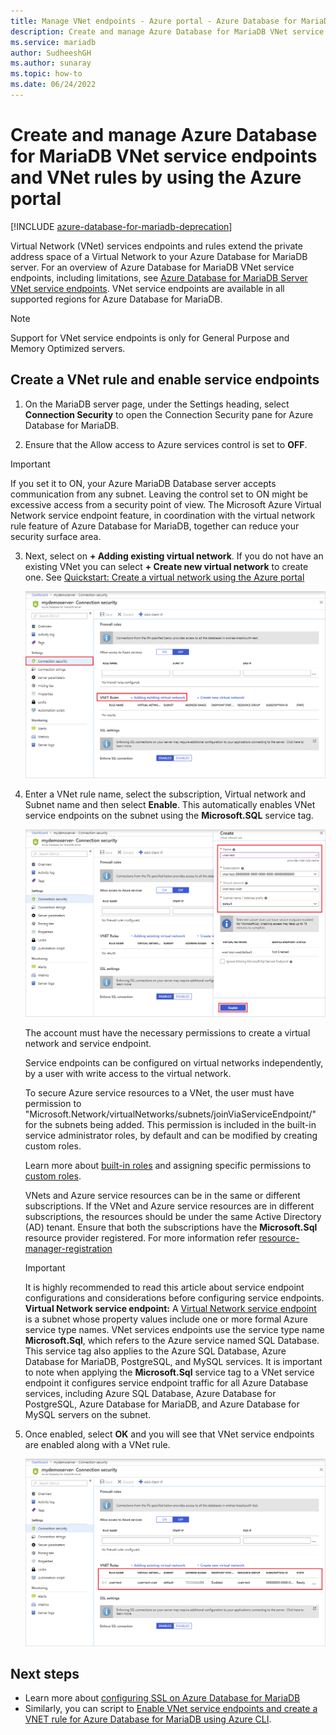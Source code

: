 ```yaml
---
title: Manage VNet endpoints - Azure portal - Azure Database for MariaDB
description: Create and manage Azure Database for MariaDB VNet service endpoints and rules using the Azure portal
ms.service: mariadb
author: SudheeshGH
ms.author: sunaray
ms.topic: how-to
ms.date: 06/24/2022
---
```

# Create and manage Azure Database for MariaDB VNet service endpoints and VNet rules by using the Azure portal

[!INCLUDE [azure-database-for-mariadb-deprecation](includes/azure-database-for-mariadb-deprecation.md)]

Virtual Network (VNet) services endpoints and rules extend the private address space of a Virtual Network to your Azure Database for MariaDB server. For an overview of Azure Database for MariaDB VNet service endpoints, including limitations, see [Azure Database for MariaDB Server VNet service endpoints](concepts-data-access-security-vnet.md). VNet service endpoints are available in all supported regions for Azure Database for MariaDB.

> [!NOTE]
> Support for VNet service endpoints is only for General Purpose and Memory Optimized servers.

## Create a VNet rule and enable service endpoints

1. On the MariaDB server page, under the Settings heading, select **Connection Security** to open the Connection Security pane for Azure Database for MariaDB.

2. Ensure that the Allow access to Azure services control is set to **OFF**.

> [!Important]
> If you set it to ON, your Azure MariaDB Database server accepts communication from any subnet. Leaving the control set to ON might be excessive access from a security point of view. The Microsoft Azure Virtual Network service endpoint feature, in coordination with the virtual network rule feature of Azure Database for MariaDB, together can reduce your security surface area.

3. Next, select on **+ Adding existing virtual network**. If you do not have an existing VNet you can select **+ Create new virtual network** to create one. See [Quickstart: Create a virtual network using the Azure portal](/azure/virtual-network/quick-create-portal)

   ![Azure portal - click Connection security](./media/howto-manage-vnet-portal/1-connection-security.png)

4. Enter a VNet rule name, select the subscription, Virtual network and Subnet name and then select **Enable**. This automatically enables VNet service endpoints on the subnet using the **Microsoft.SQL** service tag.

   ![Azure portal - configure VNet](./media/howto-manage-vnet-portal/2-configure-vnet.png)

   The account must have the necessary permissions to create a virtual network and service endpoint.

   Service endpoints can be configured on virtual networks independently, by a user with write access to the virtual network.

   To secure Azure service resources to a VNet, the user must have permission to "Microsoft.Network/virtualNetworks/subnets/joinViaServiceEndpoint/" for the subnets being added. This permission is included in the built-in service administrator roles, by default and can be modified by creating custom roles.

   Learn more about [built-in roles](/azure/role-based-access-control/built-in-roles) and assigning specific permissions to [custom roles](/azure/role-based-access-control/custom-roles).

   VNets and Azure service resources can be in the same or different subscriptions. If the VNet and Azure service resources are in different subscriptions, the resources should be under the same Active Directory (AD) tenant. Ensure that both the subscriptions have the **Microsoft.Sql** resource provider registered. For more information refer [resource-manager-registration][resource-manager-portal]

   > [!IMPORTANT]
   > It is highly recommended to read this article about service endpoint configurations and considerations before configuring service endpoints. **Virtual Network service endpoint:** A [Virtual Network service endpoint](/azure/virtual-network/virtual-network-service-endpoints-overview) is a subnet whose property values include one or more formal Azure service type names. VNet services endpoints use the service type name **Microsoft.Sql**, which refers to the Azure service named SQL Database. This service tag also applies to the Azure SQL Database, Azure Database for MariaDB, PostgreSQL, and MySQL services. It is important to note when applying the **Microsoft.Sql** service tag to a VNet service endpoint it configures service endpoint traffic for all Azure Database services, including Azure SQL Database, Azure Database for PostgreSQL, Azure Database for MariaDB, and Azure Database for MySQL servers on the subnet.
   >

5. Once enabled, select **OK** and you will see that VNet service endpoints are enabled along with a VNet rule.

   ![VNet service endpoints enabled and VNet rule created](./media/howto-manage-vnet-portal/3-vnet-service-endpoints-enabled-vnet-rule-created.png)

## Next steps

- Learn more about [configuring SSL on Azure Database for MariaDB](howto-configure-ssl.md)
- Similarly, you can script to [Enable VNet service endpoints and create a VNET rule for Azure Database for MariaDB using Azure CLI](howto-manage-vnet-cli.md).

<!-- Link references, to text, Within this same GitHub repo. --> 
[resource-manager-portal]: /azure/azure-resource-manager/management/resource-providers-and-types
